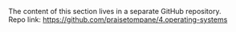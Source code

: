 The content of this section lives in a separate GitHub repository.  
Repo link: https://github.com/praisetompane/4.operating-systems

